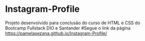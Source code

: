 # Instagram-Profile
Projeto desenvolvido para conclusão do curso de HTML e CSS do Bootcamp Fullstack DIO e Santander
#Segue o link da página
https://pamelasezana.github.io/Instagram-Profile/
